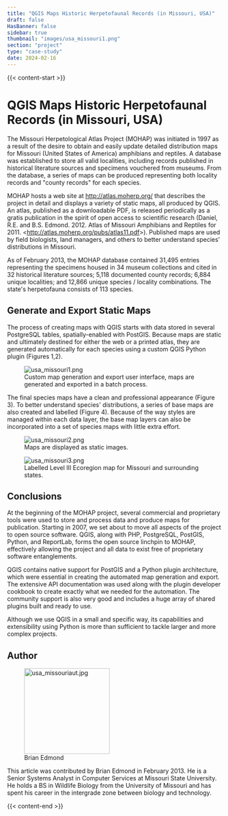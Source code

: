 ```yaml
---
title: "QGIS Maps Historic Herpetofaunal Records (in Missouri, USA)"
draft: false
HasBanner: false
sidebar: true
thumbnail: "images/usa_missouri1.png"
section: "project"
type: "case-study"
date: 2024-02-16
---
```

{{< content-start >}}

# QGIS Maps Historic Herpetofaunal Records (in Missouri, USA)

The Missouri Herpetological Atlas Project (MOHAP) was initiated in 1997 as a result of the desire to obtain and easily update detailed distribution maps for Missouri (United States of America) amphibians and reptiles. A database was established to store all valid localities, including records published in historical literature sources and specimens vouchered from museums. From the database, a series of maps can be produced representing both locality records and \"county records\" for each species.

MOHAP hosts a web site at <http://atlas.moherp.org/> that describes the project in detail and displays a variety of static maps, all produced by QGIS. An atlas, published as a downloadable PDF, is released periodically as a gratis publication in the spirit of open access to scientific research (Daniel, R.E. and B.S. Edmond. 2012. Atlas of Missouri Amphibians and Reptiles for 2011. \<<http://atlas.moherp.org/pubs/atlas11.pdf>\>). Published maps are used by field biologists, land managers, and others to better understand species\' distributions in Missouri.

As of February 2013, the MOHAP database contained 31,495 entries representing the specimens housed in 34 museum collections and cited in 32 historical literature sources; 5,118 documented county records; 6,884 unique localities; and 12,866 unique species / locality combinations. The state\'s herpetofauna consists of 113 species.

## Generate and Export Static Maps

The process of creating maps with QGIS starts with data stored in several PostgreSQL tables, spatially-enabled with PostGIS. Because maps are static and ultimately destined for either the web or a printed atlas, they are generated automatically for each species using a custom QGIS Python plugin (Figures 1,2).

<figure>
<img src="../images/usa_missouri1.png" class="align-right" alt="usa_missouri1.png" />
<figcaption>Custom map generation and export user interface, maps are generated and exported in a batch process.</figcaption>
</figure>

The final species maps have a clean and professional appearance (Figure 3). To better understand species\' distributions, a series of base maps are also created and labelled (Figure 4). Because of the way styles are managed within each data layer, the base map layers can also be incorporated into a set of species maps with little extra effort.

<figure>
<img src="../images/usa_missouri2.png" class="align-right" alt="usa_missouri2.png" />
<figcaption>Maps are displayed as static images.</figcaption>
</figure>

<figure>
<img src="../images/usa_missouri3.png" class="align-right" alt="usa_missouri3.png" />
<figcaption>Labelled Level III Ecoregion map for Missouri and surrounding states.</figcaption>
</figure>

## Conclusions

At the beginning of the MOHAP project, several commercial and proprietary tools were used to store and process data and produce maps for publication. Starting in 2007, we set about to move all aspects of the project to open source software. QGIS, along with PHP, PostgreSQL, PostGIS, Python, and ReportLab, forms the open source linchpin to MOHAP, effectively allowing the project and all data to exist free of proprietary software entanglements.

QGIS contains native support for PostGIS and a Python plugin architecture, which were essential in creating the automated map generation and export. The extensive API documentation was used along with the plugin developer cookbook to create exactly what we needed for the automation. The community support is also very good and includes a huge array of shared plugins built and ready to use.

Although we use QGIS in a small and specific way, its capabilities and extensibility using Python is more than sufficient to tackle larger and more complex projects.

## Author

<figure>
<img src="../images/usa_missouriaut.jpg" class="align-left" height="200" alt="usa_missouriaut.jpg" />
<figcaption>Brian Edmond</figcaption>
</figure>

This article was contributed by Brian Edmond in February 2013. He is a Senior Systems Analyst in Computer Services at Missouri State University. He holds a BS in Wildlife Biology from the University of Missouri and has spent his career in the intergrade zone between biology and technology.

{{< content-end >}}
